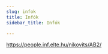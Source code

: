 ```yaml
---
slug: infok
title: Infók
sidebar_title: Infók

---
```


https://people.inf.elte.hu/nikovits/AB2/
<!--stackedit_data:
eyJoaXN0b3J5IjpbLTE5NDUxNjAxNF19
-->